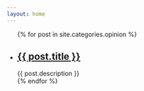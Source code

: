 ```yaml
---
layout: home
---
```


<div class="cate-bar"><span id="cateBar"></span></div>

<ul class="artical-list">
{% for post in site.categories.opinion %}
    <li>
        <h2>
            <a href="{{ post.url }}">{{ post.title }}</a>
        </h2>
        <div class="title-desc">{{ post.description }}</div>
    </li>
{% endfor %}
</ul>

<script type="text/javascript">
    $(function(){
        $("#blogbar").removeClass("on");
        $("#opinionbar").addClass("on");
        $("#projectbar").removeClass("on");

    });

</script>
